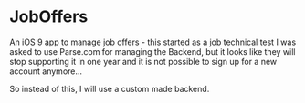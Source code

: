# JobOffers

An iOS 9 app to manage job offers - this started as a job technical test
I was asked to use Parse.com for managing the Backend, but it looks like they will stop supporting it in one year and it is not possible to sign up for a new account anymore...

So instead of this, I will use a custom made backend.
